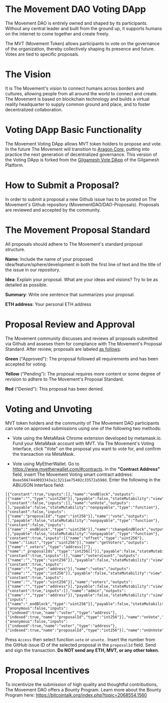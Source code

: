 # The Movement DAO Voting DApp

The Movement DAO is entirely owned and shaped by its participants. Without any central leader and built from the ground up, it supports humans on the internet to come together and create freely.

The MVT (Movement Token) allows participants to vote on the governance of the organization, thereby collectively shaping its presence and future. Votes are tied to specific proposals.


# The Vision

It is The Movement's vision to connect humans across borders and cultures, allowing people from all around the world to connect and create. The Movement is based on blockchain technology and builds a virtual reality headquarter to supply common ground and place, and to foster decentralized collaboration.


# Voting DApp Basic Functionality

The Movement Voting DApp allows MVT token holders to propose and vote. In the future The Movement will transition to [Aragon Core](https://github.com/aragon/aragon-core), putting into practice the next generation of decentralized governance. This version of the Voting DApp is forked from the [Gilgamesh Vote DApp](https://github.com/skiral/gilgamesh-vote-dapp) of the Gilgamesh Platform.


# How to Submit a Proposal?

In order to submit a proposal a new Github issue has to be posted on The Movement's Github repository (MovementDAO/DAO-Proposals). Proposals are reviewed and accepted by the community.


# The Movement Proposal Standard

All proposals should adhere to The Movement's standard proposal structure. 

**Name**: Include the name of your proposed idea/feature/sphere/development in both the first line of text and the title of the issue in our repository.

**Idea**: Explain your proposal. What are your ideas and visions? Try to be as detailed as possible.

**Summary**: Write one sentence that summarizes your proposal.

**ETH address**: Your personal ETH address




# Proposal Review and Approval

The Movement community discusses and reviews all proposals submitted via Github and asseses them for compliance with The Movement's Proposal Standard. After review, proposals are labeled [as follows](https://github.com/MovementDAO/DAO-Proposals/labels):

**Green** ("Approved"): The proposal followed all requirements and has been accepted for voting.

**Yellow** ("Pending"):  The proposal requires more content or some degree of revision to adhere to The Movement's Proposal Standard.

**Red** ("Denied"): This proposal has been denied.


# Voting and Unvoting

MVT token holders and the community of The Movement DAO participants can vote on approved submissions using one of the following two methods:

* Vote using the MetaMask Chrome extension developed by metamask.io. Fund your MetaMask account with MVT. Via The Movement's Voting Interface, click "Vote" on the proposal you want to vote for, and confirm the transaction via MetaMask.

* Vote using MyEtherWallet. Go to https://www.myetherwallet.com/#contracts. In the **"Contract Address"** field, insert The Movement Voting smart contract address: `0xee566744d093343a1c3211ae75402c33572a598d`.
Enter the following in the ABI/JSON Interface field:
```
[{"constant":true,"inputs":[],"name":"endBlock","outputs":[{"name":"","type":"uint256"}],"payable":false,"stateMutability":"view","type":"function"},{"constant":false,"inputs":[],"name":"unVote","outputs":[],"payable":false,"stateMutability":"nonpayable","type":"function"},{"constant":false,"inputs":[{"name":"proposalId","type":"int256"}],"name":"vote","outputs":[],"payable":false,"stateMutability":"nonpayable","type":"function"},{"constant":false,"inputs":[{"name":"_endBlock","type":"uint256"}],"name":"changeEndBlock","outputs":[],"payable":false,"stateMutability":"nonpayable","type":"function"},{"constant":true,"inputs":[{"name":"offset","type":"uint256"},{"name":"limit","type":"uint256"}],"name":"getVoters","outputs":[{"name":"_voters","type":"address[]"},{"name":"_proposalIds","type":"int256[]"}],"payable":false,"stateMutability":"view","type":"function"},{"constant":true,"inputs":[],"name":"votersCount","outputs":[{"name":"","type":"uint256"}],"payable":false,"stateMutability":"view","type":"function"},{"constant":true,"inputs":[{"name":"","type":"address"}],"name":"votes","outputs":[{"name":"","type":"int256"}],"payable":false,"stateMutability":"view","type":"function"},{"constant":true,"inputs":[{"name":"","type":"uint256"}],"name":"voters","outputs":[{"name":"","type":"address"}],"payable":false,"stateMutability":"view","type":"function"},{"constant":true,"inputs":[],"name":"admin","outputs":[{"name":"","type":"address"}],"payable":false,"stateMutability":"view","type":"function"},{"inputs":[{"name":"_endBlock","type":"uint256"}],"payable":false,"stateMutability":"nonpayable","type":"constructor"},{"anonymous":false,"inputs":[{"indexed":true,"name":"voter","type":"address"},{"indexed":true,"name":"proposalId","type":"int256"}],"name":"onVote","type":"event"},{"anonymous":false,"inputs":[{"indexed":true,"name":"voter","type":"address"},{"indexed":true,"name":"proposalId","type":"int256"}],"name":"onUnVote","type":"event"}]
```
Press `Access` then select function `vote` or `unvote.` Insert the number from the GitHub issue ID of the selected proposal in the `proposalId` field. Send and sign the transaction. **Do NOT send any ETH, MVT, or any other token.**


# Proposal Incentives

To incentivize the submission of high quality and thoughtful contributions, The Movement DAO offers a Bounty Program. Learn more about the Bounty Program here: https://bitcointalk.org/index.php?topic=2068554.1560
